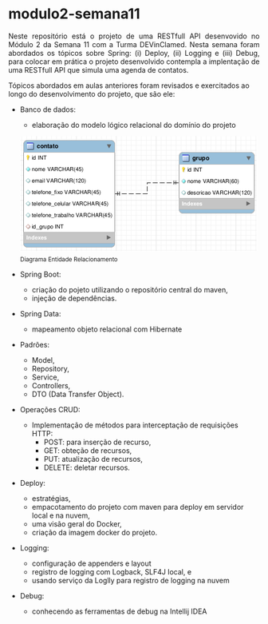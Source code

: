 # modulo2-semana11

<p align="justify"> 
Neste repositório está o projeto de uma RESTfull API desenvovido no Módulo 2 da Semana 11 com a Turma DEVinClamed.
Nesta semana foram abordados os tópicos sobre Spring: (i) Deploy, (ii) Logging e (iii) Debug, para colocar em prática o projeto desenvolvido contempla a implentação de uma RESTfull API que simula uma agenda de contatos.

Tópicos abordados em aulas anteriores foram revisados e exercitados ao longo do desenvolvimento do projeto, que são ele:

- Banco de dados: 
   - elaboração do modelo lógico relacional do domínio do projeto
   
   <img src="https://github.com/DEVin-Clamed/modulo2-semana11/blob/main/src/main/resources/doc/er_api_agenda_clamed.png" > <br> <sub> Diagrama Entidade Relacionamento </sub>
   
- Spring Boot: 
   - criação do pojeto utilizando o repositório central do maven, 
   - injeção de dependências.
   
- Spring Data: 
   - mapeamento objeto relacional com Hibernate
   
- Padrões: 
    - Model, 
    - Repository, 
    - Service, 
    - Controllers, 
    - DTO (Data Transfer Object). 
    
- Operações CRUD: 
    - Implementação de métodos para interceptação de requisições HTTP: 
      - POST: para inserção de recurso, 
      - GET: obteção de recursos, 
      - PUT: atualização de recursos, 
      - DELETE: deletar recursos.
     
- Deploy: 
    - estratégias,
    - empacotamento do projeto com maven para deploy em servidor local e na nuvem,
    - uma visão geral do Docker,
    - criação da imagem docker do projeto.
    
- Logging: 
    - configuração de appenders e layout
    - registro de logging com Logback, SLF4J local, e
    - usando serviço da Loglly para registro de logging na nuvem
- Debug: 
    - conhecendo as ferramentas de debug na Intellij IDEA
</p>
